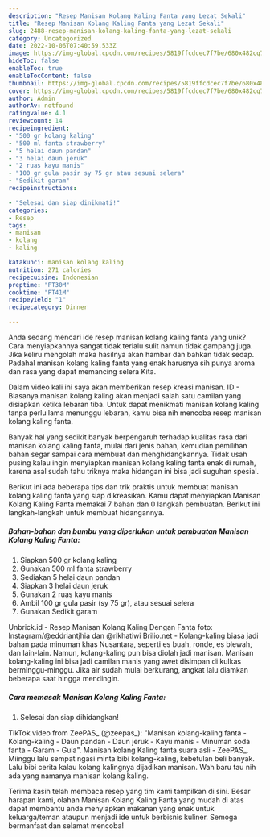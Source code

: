 ```yaml
---
description: "Resep Manisan Kolang Kaling Fanta yang Lezat Sekali"
title: "Resep Manisan Kolang Kaling Fanta yang Lezat Sekali"
slug: 2488-resep-manisan-kolang-kaling-fanta-yang-lezat-sekali
category: Uncategorized
date: 2022-10-06T07:40:59.533Z
image: https://img-global.cpcdn.com/recipes/5819ffcdcec7f7be/680x482cq70/manisan-kolang-kaling-fanta-foto-resep-utama.jpg
hideToc: false
enableToc: true
enableTocContent: false
thumbnail: https://img-global.cpcdn.com/recipes/5819ffcdcec7f7be/680x482cq70/manisan-kolang-kaling-fanta-foto-resep-utama.jpg
cover: https://img-global.cpcdn.com/recipes/5819ffcdcec7f7be/680x482cq70/manisan-kolang-kaling-fanta-foto-resep-utama.jpg
author: Admin
authorAv: notfound
ratingvalue: 4.1
reviewcount: 14
recipeingredient:
- "500 gr kolang kaling"
- "500 ml fanta strawberry"
- "5 helai daun pandan"
- "3 helai daun jeruk"
- "2 ruas kayu manis"
- "100 gr gula pasir sy 75 gr atau sesuai selera"
- "Sedikit garam"
recipeinstructions:

- "Selesai dan siap dinikmati!"
categories:
- Resep
tags:
- manisan
- kolang
- kaling

katakunci: manisan kolang kaling 
nutrition: 271 calories
recipecuisine: Indonesian
preptime: "PT30M"
cooktime: "PT41M"
recipeyield: "1"
recipecategory: Dinner

---
```





Anda sedang mencari ide resep manisan kolang kaling fanta yang unik? Cara menyiapkannya sangat tidak terlalu sulit namun tidak gampang juga. Jika keliru mengolah maka hasilnya akan hambar dan bahkan tidak sedap. Padahal manisan kolang kaling fanta yang enak harusnya sih punya aroma dan rasa yang dapat memancing selera Kita.





Dalam video kali ini saya akan memberikan resep kreasi manisan. ID - Biasanya manisan kolang kaling akan menjadi salah satu camilan yang disiapkan ketika lebaran tiba. Untuk dapat menikmati manisan kolang kaling tanpa perlu lama menunggu lebaran, kamu bisa nih mencoba resep manisan kolang kaling fanta.

Banyak hal yang sedikit banyak berpengaruh terhadap kualitas rasa dari manisan kolang kaling fanta, mulai dari jenis bahan, kemudian pemilihan bahan segar sampai cara membuat dan menghidangkannya. Tidak usah pusing kalau ingin menyiapkan manisan kolang kaling fanta enak di rumah, karena asal sudah tahu triknya maka hidangan ini bisa jadi suguhan spesial.






Berikut ini ada beberapa tips dan trik praktis untuk membuat manisan kolang kaling fanta yang siap dikreasikan. Kamu dapat menyiapkan Manisan Kolang Kaling Fanta memakai 7 bahan dan 0 langkah pembuatan. Berikut ini langkah-langkah untuk membuat hidangannya.

<!--inarticleads1-->

##### Bahan-bahan dan bumbu yang diperlukan untuk pembuatan Manisan Kolang Kaling Fanta:

1. Siapkan 500 gr kolang kaling
1. Gunakan 500 ml fanta strawberry
1. Sediakan 5 helai daun pandan
1. Siapkan 3 helai daun jeruk
1. Gunakan 2 ruas kayu manis
1. Ambil 100 gr gula pasir (sy 75 gr), atau sesuai selera
1. Gunakan Sedikit garam


Unbrick.id - Resep Manisan Kolang Kaling Dengan Fanta foto: Instagram/@eddriantjhia dan @rikhatiwi Brilio.net - Kolang-kaling biasa jadi bahan pada minuman khas Nusantara, seperti es buah, ronde, es blewah, dan lain-lain. Namun, kolang-kaling pun bisa diolah jadi manisan. Manisan kolang-kaling ini bisa jadi camilan manis yang awet disimpan di kulkas berminggu-minggu. Jika air sudah mulai berkurang, angkat lalu diamkan beberapa saat hingga mendingin. 

<!--inarticleads2-->

##### Cara memasak Manisan Kolang Kaling Fanta:


1. Selesai dan siap dihidangkan!

TikTok video from ZeePAS_ (@zeepas_): &#34;Manisan kolang-kaling fanta - Kolang-kaling - Daun pandan - Daun jeruk - Kayu manis - Minuman soda fanta - Garam - Gula&#34;. Manisan kolang Kaling fanta suara asli - ZeePAS_. Miinggu lalu sempat ngasi minta bibi kolang-kaling, kebetulan beli banyak. Lalu bibi cerita kalau kolang kalingnya dijadikan manisan. Wah baru tau nih ada yang namanya manisan kolang kaling. 

Terima kasih telah membaca resep yang tim kami tampilkan di sini. Besar harapan kami, olahan Manisan Kolang Kaling Fanta yang mudah di atas dapat membantu anda menyiapkan makanan yang enak untuk keluarga/teman ataupun menjadi ide untuk berbisnis kuliner. Semoga bermanfaat dan selamat mencoba!
